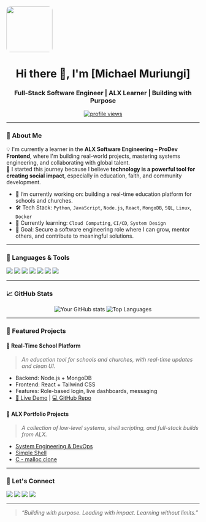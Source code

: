 <!-- Profile Header with Profile Picture -->
<p align="left">
  <img src="https://github.com/yourusername.png" width="120" style="border-radius: 10px;" />
</p>

<!-- Profile Header -->
<h1 align="center">Hi there 👋, I'm [Michael Muriungi]</h1>
<h3 align="center">Full-Stack Software Engineer | ALX Learner | Building with Purpose</h3>

<p align="center">
  <a href="https://github.com/yourusername">
    <img src="https://komarev.com/ghpvc/?username=yourusername&label=Profile%20views&color=0e75b6&style=flat" alt="profile views"/>
  </a>
</p>

---

### 🚀 About Me

💡 I'm currently a learner in the **ALX Software Engineering – ProDev Frontend**, where I'm building real-world projects, mastering systems engineering, and collaborating with global talent.  
💼 I started this journey because I believe **technology is a powerful tool for creating social impact**, especially in education, faith, and community development.

- 🌱 I’m currently working on: building a real-time education platform for schools and churches.
- 🛠️ Tech Stack: `Python`, `JavaScript`, `Node.js`, `React`, `MongoDB`, `SQL`, `Linux`, `Docker`
- 📘 Currently learning: `Cloud Computing`, `CI/CD`, `System Design`
- 🎯 Goal: Secure a software engineering role where I can grow, mentor others, and contribute to meaningful solutions.

---

### 🧰 Languages & Tools

<p align="left">
  <img src="https://img.shields.io/badge/Python-3776AB?style=flat&logo=python&logoColor=white" />
  <img src="https://img.shields.io/badge/JavaScript-F7DF1E?style=flat&logo=javascript&logoColor=black" />
  <img src="https://img.shields.io/badge/Node.js-339933?style=flat&logo=nodedotjs&logoColor=white" />
  <img src="https://img.shields.io/badge/React-20232A?style=flat&logo=react&logoColor=61DAFB" />
  <img src="https://img.shields.io/badge/MongoDB-4EA94B?style=flat&logo=mongodb&logoColor=white" />
  <img src="https://img.shields.io/badge/Docker-2496ED?style=flat&logo=docker&logoColor=white" />
  <img src="https://img.shields.io/badge/GitHub-181717?style=flat&logo=github&logoColor=white" />
</p>

---

### 📈 GitHub Stats

<p align="center">
  <img src="https://github-readme-stats.vercel.app/api?username=yourusername&show_icons=true&theme=react" alt="Your GitHub stats" />
  <img src="https://github-readme-stats.vercel.app/api/top-langs/?username=yourusername&layout=compact&theme=react" alt="Top Languages" />
</p>

---

### 🧩 Featured Projects

#### 🚧 **Real-Time School Platform**
> *An education tool for schools and churches, with real-time updates and clean UI.*

- Backend: Node.js + MongoDB
- Frontend: React + Tailwind CSS
- Features: Role-based login, live dashboards, messaging
- [🔗 Live Demo](#) | [💻 GitHub Repo](#)

#### 🎯 **ALX Portfolio Projects**
> *A collection of low-level systems, shell scripting, and full-stack builds from ALX.*

- [System Engineering & DevOps](#)
- [Simple Shell](#)
- [C - malloc clone](#)

---

### 🤝 Let's Connect

<p>
  <a href="mailto:your.email@example.com"><img src="https://img.shields.io/badge/Email-D14836?style=flat&logo=gmail&logoColor=white" /></a>
  <a href="https://linkedin.com/in/yourprofile"><img src="https://img.shields.io/badge/LinkedIn-0077B5?style=flat&logo=linkedin&logoColor=white" /></a>
  <a href="https://twitter.com/yourhandle"><img src="https://img.shields.io/badge/Twitter-1DA1F2?style=flat&logo=twitter&logoColor=white" /></a>
  <a href="https://yourportfolio.com"><img src="https://img.shields.io/badge/Portfolio-000000?style=flat&logo=github&logoColor=white" /></a>
</p>

---

> _“Building with purpose. Leading with impact. Learning without limits.”_

